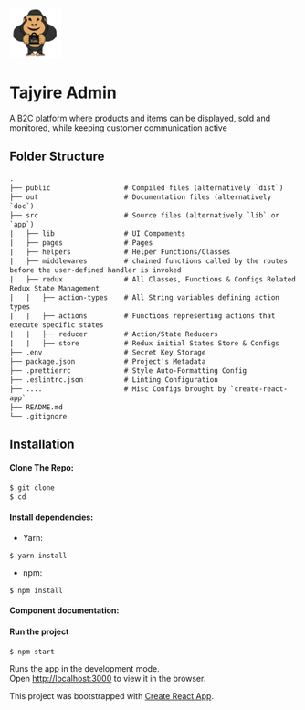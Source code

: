 <img src="public/images/logo-no-name.png" width="90" height="90">

# Tajyire Admin

A B2C platform where products and items can be displayed, sold and monitored, while keeping customer communication active

## Folder Structure

    .
    ├── public                  # Compiled files (alternatively `dist`)
    ├── out                     # Documentation files (alternatively `doc`)
    ├── src                     # Source files (alternatively `lib` or `app`)
    |   ├── lib                 # UI Compoments
    |   ├── pages               # Pages
    |   ├── helpers             # Helper Functions/Classes
    |   ├── middlewares         # chained functions called by the routes before the user-defined handler is invoked
    |   ├── redux               # All Classes, Functions & Configs Related Redux State Management
    |   |   ├── action-types    # All String variables defining action types
    |   |   ├── actions         # Functions representing actions that execute specific states
    |   |   ├── reducer         # Action/State Reducers
    |   |   ├── store           # Redux initial States Store & Configs
    ├── .env                    # Secret Key Storage
    ├── package.json            # Project's Metadata
    ├── .prettierrc             # Style Auto-Formatting Config
    ├── .eslintrc.json          # Linting Configuration
    ├── ....                    # Misc Configs brought by `create-react-app`
    ├── README.md
    └── .gitignore

## Installation

#### Clone The Repo:

```
$ git clone
$ cd
```

#### Install dependencies:

- Yarn:

```
$ yarn install
```

- npm:

```
$ npm install
```

#### Component documentation:

#### Run the project

```
$ npm start
```

Runs the app in the development mode.<br />
Open [http://localhost:3000](http://localhost:3000) to view it in the browser.

This project was bootstrapped with [Create React App](https://github.com/facebook/create-react-app).
